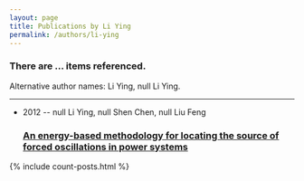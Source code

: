 ```yaml
---
layout: page
title: Publications by Li Ying
permalink: /authors/li-ying
---
```


<h3 id="number-posts">There are ... items referenced.</h3>
<p id='info-authors'>Alternative author names: Li Ying, null Li Ying.</p>
<hr />
<ul class="post-list">
<li><span class='post-meta'>2012 -- null Li Ying, null Shen Chen, null Liu Feng</span><h3><a class='post-link' href="{{ site.baseurl }}/an-energy-based-methodology-for-locating-the-source-of-forced-oscillations-in-power-systems">An energy-based methodology for locating the source of forced oscillations in power systems</a></h3></li>

</ul>
{% include count-posts.html %}
